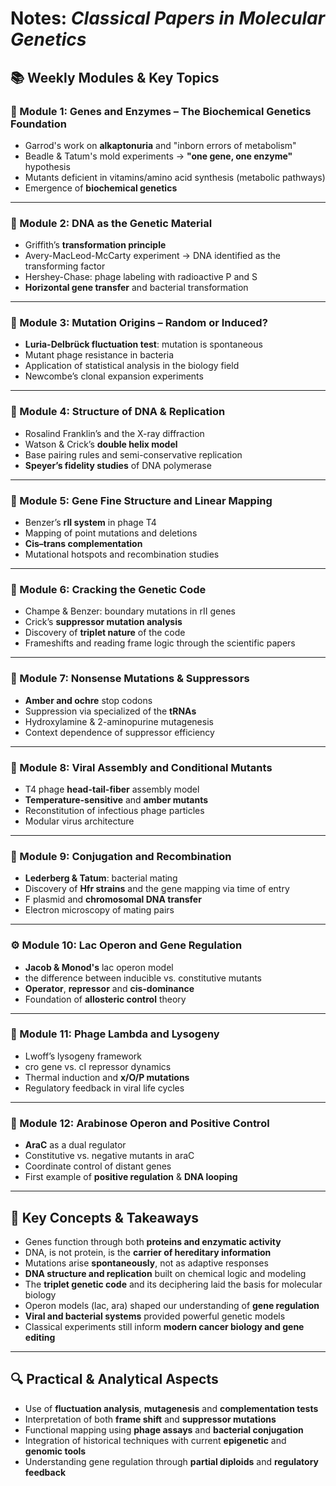 # Notes: *Classical Papers in Molecular Genetics*  

## 📚 Weekly Modules & Key Topics

### 🧪 Module 1: Genes and Enzymes – The Biochemical Genetics Foundation  
- Garrod's work on **alkaptonuria** and "inborn errors of metabolism"  
- Beadle & Tatum's mold experiments → **"one gene, one enzyme"** hypothesis  
- Mutants deficient in vitamins/amino acid synthesis (metabolic pathways)  
- Emergence of **biochemical genetics**  

---

### 🧬 Module 2: DNA as the Genetic Material  
- Griffith’s **transformation principle**  
- Avery-MacLeod-McCarty experiment → DNA identified as the transforming factor  
- Hershey-Chase: phage labeling with radioactive P and S  
- **Horizontal gene transfer** and bacterial transformation  

---

### 🔁 Module 3: Mutation Origins – Random or Induced?  
- **Luria-Delbrück fluctuation test**: mutation is spontaneous  
- Mutant phage resistance in bacteria  
- Application of statistical analysis in the biology field 
- Newcombe’s clonal expansion experiments  

---

### 🧬 Module 4: Structure of DNA & Replication  
- Rosalind Franklin’s and the X-ray diffraction  
- Watson & Crick’s **double helix model**  
- Base pairing rules and semi-conservative replication  
- **Speyer’s fidelity studies** of DNA polymerase  

---

### 🧬 Module 5: Gene Fine Structure and Linear Mapping  
- Benzer’s **rII system** in phage T4  
- Mapping of point mutations and deletions  
- **Cis–trans complementation**  
- Mutational hotspots and recombination studies  

---

### 📏 Module 6: Cracking the Genetic Code  
- Champe & Benzer: boundary mutations in rII genes  
- Crick’s **suppressor mutation analysis**  
- Discovery of **triplet nature** of the code  
- Frameshifts and reading frame logic through the scientific papers 

---

### 🧬 Module 7: Nonsense Mutations & Suppressors  
- **Amber and ochre** stop codons  
- Suppression via specialized of the **tRNAs**  
- Hydroxylamine & 2-aminopurine mutagenesis  
- Context dependence of suppressor efficiency  

---

### 🧬 Module 8: Viral Assembly and Conditional Mutants  
- T4 phage **head-tail-fiber** assembly model  
- **Temperature-sensitive** and **amber mutants**  
- Reconstitution of infectious phage particles  
- Modular virus architecture  

---

### 🔁 Module 9: Conjugation and Recombination  
- **Lederberg & Tatum**: bacterial mating  
- Discovery of **Hfr strains** and the gene mapping via time of entry  
- F plasmid and **chromosomal DNA transfer**  
- Electron microscopy of mating pairs  

---

### ⚙️ Module 10: Lac Operon and Gene Regulation  
- **Jacob & Monod's** lac operon model  
- the difference  between inducible vs. constitutive mutants  
- **Operator**, **repressor** and **cis-dominance**  
- Foundation of **allosteric control** theory  

---

### 🦠 Module 11: Phage Lambda and Lysogeny  
- Lwoff’s lysogeny framework  
- cro gene vs. cI repressor dynamics  
- Thermal induction and **x/O/P mutations**  
- Regulatory feedback in viral life cycles  

---

### 🌿 Module 12: Arabinose Operon and Positive Control  
- **AraC** as a dual regulator  
- Constitutive vs. negative mutants in araC  
- Coordinate control of distant genes  
- First example of **positive regulation** & **DNA looping**  

---

## 🧠 Key Concepts & Takeaways

- Genes function through both **proteins and enzymatic activity**  
- DNA, is not protein, is the **carrier of hereditary information**  
- Mutations arise **spontaneously**, not as adaptive responses  
- **DNA structure and replication** built on chemical logic and modeling  
- The **triplet genetic code** and its deciphering laid the basis for molecular biology  
- Operon models (lac, ara) shaped our understanding of **gene regulation**  
- **Viral and bacterial systems** provided powerful genetic models  
- Classical experiments still inform **modern cancer biology and gene editing**  

---

## 🔍 Practical & Analytical Aspects

- Use of **fluctuation analysis**, **mutagenesis** and **complementation tests**  
- Interpretation of  both **frame shift** and **suppressor mutations**  
- Functional mapping using **phage assays** and **bacterial conjugation**  
- Integration of historical techniques with current **epigenetic** and **genomic tools**  
- Understanding gene regulation through **partial diploids** and **regulatory feedback**

